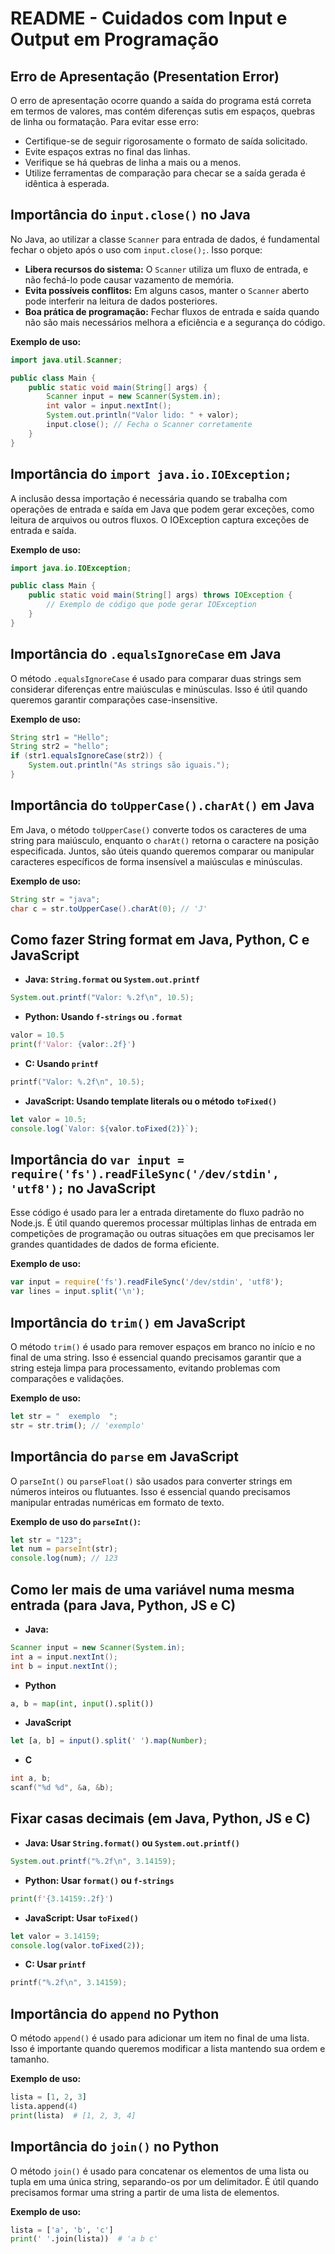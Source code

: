 # README - Cuidados com Input e Output em Programação

## Erro de Apresentação (Presentation Error)

O erro de apresentação ocorre quando a saída do programa está correta em termos de valores, mas contém diferenças sutis em espaços, quebras de linha ou formatação. Para evitar esse erro:

- Certifique-se de seguir rigorosamente o formato de saída solicitado.
- Evite espaços extras no final das linhas.
- Verifique se há quebras de linha a mais ou a menos.
- Utilize ferramentas de comparação para checar se a saída gerada é idêntica à esperada.

## Importância do `input.close()` no Java

No Java, ao utilizar a classe `Scanner` para entrada de dados, é fundamental fechar o objeto após o uso com `input.close();`. Isso porque:

- **Libera recursos do sistema:** O `Scanner` utiliza um fluxo de entrada, e não fechá-lo pode causar vazamento de memória.
- **Evita possíveis conflitos:** Em alguns casos, manter o `Scanner` aberto pode interferir na leitura de dados posteriores.
- **Boa prática de programação:** Fechar fluxos de entrada e saída quando não são mais necessários melhora a eficiência e a segurança do código.

**Exemplo de uso:**
```java
import java.util.Scanner;

public class Main {
    public static void main(String[] args) {
        Scanner input = new Scanner(System.in);
        int valor = input.nextInt();
        System.out.println("Valor lido: " + valor);
        input.close(); // Fecha o Scanner corretamente
    }
}
```

## Importância do `import java.io.IOException;` 

A inclusão dessa importação é necessária quando se trabalha com operações de entrada e saída em Java que podem gerar exceções, como leitura de arquivos ou outros fluxos. O IOException captura exceções de entrada e saída.

**Exemplo de uso:**
```java
import java.io.IOException;

public class Main {
    public static void main(String[] args) throws IOException {
        // Exemplo de código que pode gerar IOException
    }
}
```

## Importância do `.equalsIgnoreCase` em Java

O método `.equalsIgnoreCase` é usado para comparar duas strings sem considerar diferenças entre maiúsculas e minúsculas. Isso é útil quando queremos garantir comparações case-insensitive.

**Exemplo de uso:**
```java
String str1 = "Hello";
String str2 = "hello";
if (str1.equalsIgnoreCase(str2)) {
    System.out.println("As strings são iguais.");
}
```

## Importância do `toUpperCase().charAt()` em Java

Em Java, o método `toUpperCase()` converte todos os caracteres de uma string para maiúsculo, enquanto o `charAt()` retorna o caractere na posição especificada. Juntos, são úteis quando queremos comparar ou manipular caracteres específicos de forma insensível a maiúsculas e minúsculas.

**Exemplo de uso:**
```java
String str = "java";
char c = str.toUpperCase().charAt(0); // 'J'
```

## Como fazer String format em Java, Python, C e JavaScript

- **Java: `String.format` ou `System.out.printf`**

```java
System.out.printf("Valor: %.2f\n", 10.5);
```

- **Python: Usando `f-strings` ou `.format`**

```python
valor = 10.5
print(f'Valor: {valor:.2f}')
```

- **C: Usando `printf`**

```c
printf("Valor: %.2f\n", 10.5);
```

- **JavaScript: Usando template literals ou o método `toFixed()`**

```javascript
let valor = 10.5;
console.log(`Valor: ${valor.toFixed(2)}`);
```

## Importância do `var input = require('fs').readFileSync('/dev/stdin', 'utf8');` no JavaScript

Esse código é usado para ler a entrada diretamente do fluxo padrão no Node.js. É útil quando queremos processar múltiplas linhas de entrada em competições de programação ou outras situações em que precisamos ler grandes quantidades de dados de forma eficiente.

**Exemplo de uso:**
```javascript
var input = require('fs').readFileSync('/dev/stdin', 'utf8');
var lines = input.split('\n');
```

## Importância do `trim()` em JavaScript

O método `trim()` é usado para remover espaços em branco no início e no final de uma string. Isso é essencial quando precisamos garantir que a string esteja limpa para processamento, evitando problemas com comparações e validações.

**Exemplo de uso:**
```javascript
let str = "  exemplo  ";
str = str.trim(); // 'exemplo'
```

## Importância do `parse` em JavaScript

O `parseInt()` ou `parseFloat()` são usados para converter strings em números inteiros ou flutuantes. Isso é essencial quando precisamos manipular entradas numéricas em formato de texto.

**Exemplo de uso do `parseInt()`:**
```javascript
let str = "123";
let num = parseInt(str);
console.log(num); // 123
```

## Como ler mais de uma variável numa mesma entrada (para Java, Python, JS e C)

- **Java:**
```java
Scanner input = new Scanner(System.in);
int a = input.nextInt();
int b = input.nextInt();
```

- **Python**
```python
a, b = map(int, input().split())
```

- **JavaScript**
```javascript
let [a, b] = input().split(' ').map(Number);
```

- **C**
```c
int a, b;
scanf("%d %d", &a, &b);
```

## Fixar casas decimais (em Java, Python, JS e C)

- **Java: Usar `String.format()` ou `System.out.printf()`**
```java
System.out.printf("%.2f\n", 3.14159);
```

- **Python: Usar `format()` ou `f-strings`**
```python
print(f'{3.14159:.2f}')
```

- **JavaScript: Usar `toFixed()`**
```javascript
let valor = 3.14159;
console.log(valor.toFixed(2));
```

- **C: Usar `printf`**
```c
printf("%.2f\n", 3.14159);
```

## Importância do `append` no Python

O método `append()` é usado para adicionar um item no final de uma lista. Isso é importante quando queremos modificar a lista mantendo sua ordem e tamanho.

**Exemplo de uso:**
```python
lista = [1, 2, 3]
lista.append(4)
print(lista)  # [1, 2, 3, 4]
```

## Importância do `join()` no Python

O método `join()` é usado para concatenar os elementos de uma lista ou tupla em uma única string, separando-os por um delimitador. É útil quando precisamos formar uma string a partir de uma lista de elementos.

**Exemplo de uso:**
```python
lista = ['a', 'b', 'c']
print(' '.join(lista))  # 'a b c'
```
























